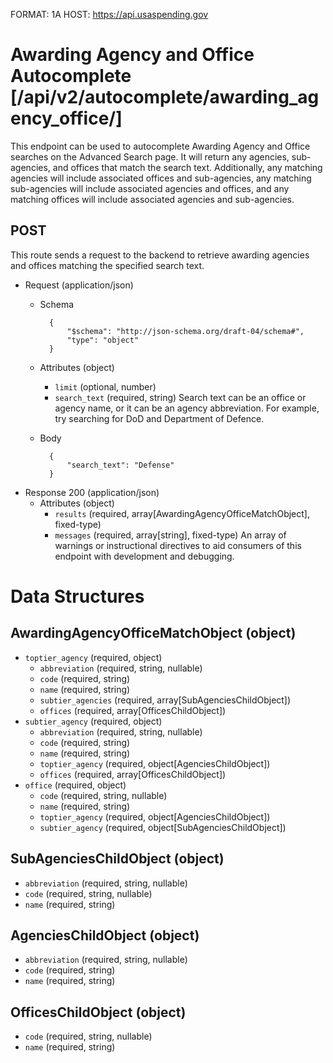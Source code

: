 FORMAT: 1A
HOST: https://api.usaspending.gov

# Awarding Agency and Office Autocomplete [/api/v2/autocomplete/awarding_agency_office/]

This endpoint can be used to autocomplete Awarding Agency and Office searches on the Advanced Search page. It will return
any agencies, sub-agencies, and offices that match the search text. Additionally, any matching agencies will include associated
offices and sub-agencies, any matching sub-agencies will include associated agencies and offices, and any matching offices will include
associated agencies and sub-agencies.

## POST

This route sends a request to the backend to retrieve awarding agencies and offices matching the specified search text.

+ Request (application/json)
    + Schema

            {
                "$schema": "http://json-schema.org/draft-04/schema#",
                "type": "object"
            }

    + Attributes (object)
        + `limit` (optional, number)
        + `search_text` (required, string)
            Search text can be an office or agency name, or it can be an agency abbreviation. For example, try searching for DoD and Department of Defence.
    + Body

            {
                "search_text": "Defense"
            }

+ Response 200 (application/json)
    + Attributes (object)
        + `results` (required, array[AwardingAgencyOfficeMatchObject], fixed-type)
        + `messages` (required, array[string], fixed-type)
        An array of warnings or instructional directives to aid consumers of this endpoint with development and debugging.

# Data Structures

## AwardingAgencyOfficeMatchObject (object)
+ `toptier_agency` (required, object)
    + `abbreviation` (required, string, nullable)
    + `code` (required, string)
    + `name` (required, string)
    + `subtier_agencies` (required, array[SubAgenciesChildObject])
    + `offices` (required, array[OfficesChildObject])
+ `subtier_agency` (required, object)
    + `abbreviation` (required, string, nullable)
    + `code` (required, string)
    + `name` (required, string)
    + `toptier_agency` (required, object[AgenciesChildObject])
    + `offices` (required, array[OfficesChildObject])
+ `office` (required, object)
    + `code` (required, string, nullable)
    + `name` (required, string)
    + `toptier_agency` (required, object[AgenciesChildObject])
    + `subtier_agency` (required, object[SubAgenciesChildObject])

## SubAgenciesChildObject (object)
+ `abbreviation` (required, string, nullable)
+ `code` (required, string, nullable)
+ `name` (required, string)

## AgenciesChildObject (object)
+ `abbreviation` (required, string, nullable)
+ `code` (required, string)
+ `name` (required, string)

## OfficesChildObject (object)
+ `code` (required, string, nullable)
+ `name` (required, string)